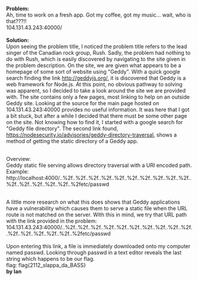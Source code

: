 <b>Problem:</b><br>
Ah, time to work on a fresh app. Got my coffee, got my music... wait, who is that???!!<br>
104.131.43.243:40000/<br><br>
<b>Solution:</b><br>
Upon seeing the problem title, I noticed the problem title refers to the lead singer of the Canadian rock group, Rush. 
Sadly, the problem had nothing to do with Rush, which is easily discovered by navigating to the site given in the problem description.
On the site, we are given what appears to be a homepage of some sort of website using "Geddy".
With a quick google search finding the link http://geddyjs.org/, it is discovered that Geddy is a web framework for Node.js.
At this point, no obvious pathway to solving was apparent, so I decided to take a look around the site we are provided with.
The site contains only a few pages, most linking to help on an outside Geddy site. Looking at the source for the main page hosted on
104.131.43.243:40000 provides no useful information. It was here that I got a bit stuck, but after a while I decided that there must be
some other page on the site. Not knowing how to find it, I started with a google search for "Geddy file directory".
The second link found, https://nodesecurity.io/advisories/geddy-directory-traversal, shows a method of getting the static directory
of a Geddy app. <br><br>

Overview:<br>
Geddy static file serving allows directory traversal with a URI encoded path.<br>
Example: <br>http://localhost:4000/..%2f..%2f..%2f..%2f..%2f..%2f..%2f..%2f..%2f..%2f..%2f..%2f..%2f..%2f..%2f..%2fetc/passwd <br><br>

A little more research on what this does shows that Geddy applications have a vulnerability which causes them to serve a static file when
the URL route is not matched on the server. With this in mind, we try that URL path with the link provided in the problem: <br>
104.131.43.243:40000/..%2f..%2f..%2f..%2f..%2f..%2f..%2f..%2f..%2f..%2f..%2f..%2f..%2f..%2f..%2f..%2fetc/passwd<br><br>
Upon entering this link, a file is immediately downloaded onto my computer named passwd. Looking through passwd in a text editor reveals 
the last string which happens to be our flag.<br>
flag: flag{2112_slappa_da_BASS}<br>
<b> by Ian </b>








